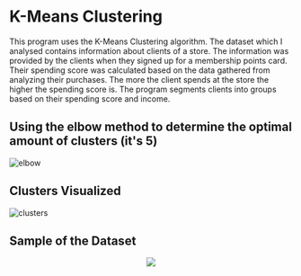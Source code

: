 # K-Means Clustering


This program uses the K-Means Clustering algorithm. The dataset which I analysed contains information about clients of a store. The information was provided by the clients when they signed up for a membership points card. Their spending score was calculated based on the data gathered from analyzing their purchases. The more the client spends at the store the higher the spending score is. The program segments clients into groups based on their spending score and income.

## Using the elbow method to determine the optimal amount of clusters (it's 5)

![elbow](https://user-images.githubusercontent.com/24882037/43733919-2f0a2756-9984-11e8-9c2d-72eb012813ac.png)

## Clusters Visualized
![clusters](https://user-images.githubusercontent.com/24882037/43733920-2f2b64fc-9984-11e8-9d28-5238e26b3833.png)

## Sample of the Dataset 
<p align="center">
  <img src="https://user-images.githubusercontent.com/24882037/43733922-2f575288-9984-11e8-9915-4768c83c5c08.PNG">
</p>
